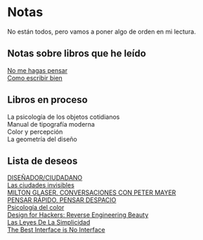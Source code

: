 # Notas

No están todos, pero vamos a poner algo de orden en mi lectura.

## Notas sobre libros que he leído

[No me hagas pensar](no-me-hagas-pensar.md)  
[Como escribir bien](como-escribir-bien.md)  

## Libros en proceso

La psicología de los objetos cotidianos  
Manual de tipografía moderna  
Color y percepción  
La geometría del diseño  

## Lista de deseos

[DISEÑADOR/CIUDADANO](http://www.losportadoresdesuenos.com/tienda/libro/disenadorciudadano_39205)  
[Las ciudades invisibles](http://www.losportadoresdesuenos.com/tienda/libro/las-ciudades-invisibles_7212)  
[MILTON GLASER. CONVERSACIONES CON PETER MAYER](http://www.losportadoresdesuenos.com/tienda/libro/milton-glaser-conversaciones-con-peter-mayer_49749)  
[PENSAR RÁPIDO, PENSAR DESPACIO](http://www.losportadoresdesuenos.com/tienda/libro/pensar-rapido-pensar-despacio_18144)  
[Psicología del color](https://www.amazon.es/dp/8425219779/_encoding=UTF8?coliid=I1SNFBU1F79PR5&colid=12HK5XCBRNP3R&psc=0)  
[Design for Hackers: Reverse Engineering Beauty](https://www.amazon.es/dp/1119998956/_encoding=UTF8?coliid=IXZVEIOPWYFFE&colid=12HK5XCBRNP3R&psc=0)  
[Las Leyes De La Simplicidad](https://www.amazon.es/dp/8497845439/_encoding=UTF8?coliid=I2DWIT4GM8XJU5&colid=12HK5XCBRNP3R&psc=0)  
[The Best Interface is No Interface](https://www.amazon.es/dp/0133890333/_encoding=UTF8?coliid=I38DCGNC3P9D1H&colid=12HK5XCBRNP3R&psc=0)  





